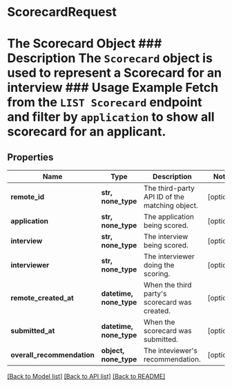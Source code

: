 # ScorecardRequest

# The Scorecard Object ### Description The `Scorecard` object is used to represent a Scorecard for an interview  ### Usage Example Fetch from the `LIST Scorecard` endpoint and filter by `application` to show all scorecard for an applicant.
## Properties
Name | Type | Description | Notes
------------ | ------------- | ------------- | -------------
**remote_id** | **str, none_type** | The third-party API ID of the matching object. | [optional] 
**application** | **str, none_type** | The application being scored. | [optional] 
**interview** | **str, none_type** | The interview being scored. | [optional] 
**interviewer** | **str, none_type** | The interviewer doing the scoring. | [optional] 
**remote_created_at** | **datetime, none_type** | When the third party&#39;s scorecard was created. | [optional] 
**submitted_at** | **datetime, none_type** | When the scorecard was submitted. | [optional] 
**overall_recommendation** | **object, none_type** | The inteviewer&#39;s recommendation. | [optional] 

[[Back to Model list]](../README.md#documentation-for-models) [[Back to API list]](../README.md#documentation-for-api-endpoints) [[Back to README]](../README.md)


